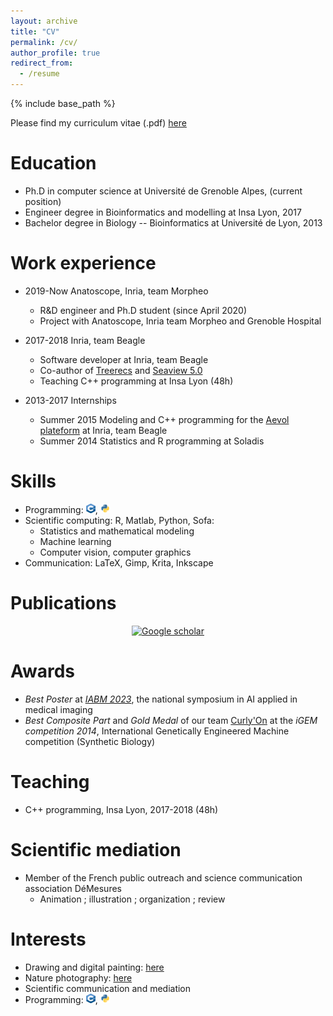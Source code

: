 ```yaml
---
layout: archive
title: "CV"
permalink: /cv/
author_profile: true
redirect_from:
  - /resume
---
```


{% include base_path %}

Please find my curriculum vitae (.pdf) [here](/files/ncomte_resume_2023-07.pdf)


Education
======
* Ph.D in computer science at Université de Grenoble Alpes, (current position)
* Engineer degree in Bioinformatics and modelling at Insa Lyon, 2017
* Bachelor degree in Biology -- Bioinformatics at Université de Lyon, 2013


Work experience
======
* 2019-Now Anatoscope, Inria, team Morpheo
  * R&D engineer and Ph.D student (since April 2020)
  * Project with Anatoscope, Inria team Morpheo and Grenoble Hospital

* 2017-2018 Inria, team Beagle
  * Software developer at Inria, team Beagle
  * Co-author of [Treerecs](https://project.inria.fr/treerecs) and [Seaview 5.0](https://doua.prabi.fr/software/seaview)
  * Teaching C++ programming at Insa Lyon (48h)
  
* 2013-2017 Internships
  * Summer 2015 Modeling and C++ programming for the [Aevol plateform](http://www.aevol.fr/) at Inria, team Beagle
  * Summer 2014 Statistics and R programming at Soladis
  

Skills
======
* Programming: <img src="/images/logo_cpp.png" width="15" height="15">, <img src="/images/logo_python.png" width="15" height="15">
* Scientific computing: R, Matlab, Python, Sofa:
  * Statistics and mathematical modeling
  * Machine learning
  * Computer vision, computer graphics
* Communication: LaTeX, Gimp, Krita, Inkscape


Publications
======
<div align="center">
  <a href="https://scholar.google.com/citations?user=OqDSwDEAAAAJ&hl=fr"><img src="https://upload.wikimedia.org/wikipedia/commons/thumb/c/c7/Google_Scholar_logo.svg/240px-Google_Scholar_logo.svg.png" alt="Google scholar" width="40" height="40" >
  </a>
</div>


Awards
=====
* *Best Poster* at [*IABM 2023*](https://iabm2023.sciencesconf.org), the national symposium in AI applied in medical imaging
* *Best Composite Part* and *Gold Medal* of our team [Curly'On](https://2014.igem.org/Team:INSA-Lyon) at the *iGEM competition 2014*, International Genetically Engineered Machine competition (Synthetic Biology)
  
  
Teaching
======
* C++ programming, Insa Lyon, 2017-2018 (48h)


Scientific mediation
======
* Member of the French public outreach and science communication association DéMesures
  * Animation ; illustration ; organization ; review


Interests
======
- Drawing and digital painting: [here](https://www.instagram.com/cometicon.draws/)
- Nature photography: [here](https://www.instagram.com/cometicon.shots/)
- Scientific communication and mediation
- Programming: <img src="/images/logo_cpp.png" width="15" height="15">, <img src="/images/logo_python.png" width="15" height="15">
